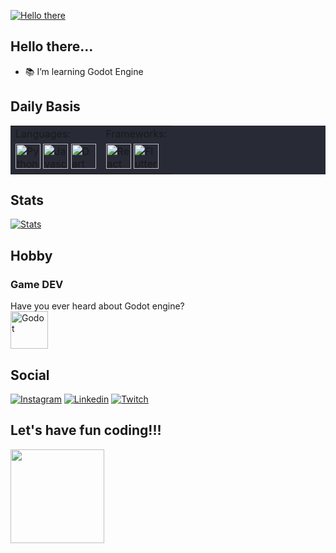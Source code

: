 [![Hello there](https://media.giphy.com/media/Nx0rz3jtxtEre/giphy.gif)](mailto:efraimmarcatto@gmail.com?subject=Hello%20there!!)

## Hello there...
- 📚 I’m learning Godot Engine 


## Daily Basis


<table bgcolor="#282a36">
    <tr>
        <td> Languages:</td>
        <td> Frameworks: </td>
    </tr>
    <tr>
        <td>
            <a href="https://www.python.org"><img alt="Python" width='40' src="https://cdn.jsdelivr.net/gh/devicons/devicon/icons/python/python-original.svg" /></a>
           <a href="https://www.javascript.com"> <img alt="Javascript" width='40' src="https://cdn.jsdelivr.net/gh/devicons/devicon/icons/javascript/javascript-original.svg" /></a>
            <a href="https://dart.dev"><img alt="Dart" width='40' src="https://cdn.jsdelivr.net/gh/devicons/devicon/icons/dart/dart-original.svg" /></a>
        </td>
        <td>
            <a href="https://reactjs.org"> <img alt="React" width='40' src="https://cdn.jsdelivr.net/gh/devicons/devicon/icons/react/react-original.svg" /></a>
            <a href="https://flutter.dev"><img alt="Flutter" width='40' src="https://cdn.jsdelivr.net/gh/devicons/devicon/icons/flutter/flutter-original.svg" /></a>
        </td>
    </tr>
</table>

## Stats

[![Stats](https://github-readme-stats.vercel.app/api/top-langs/?username=efraimmarcatto&hide=php&layout=compact&theme=dracula)](https://github.com/anuraghazra/github-readme-stats)

## Hobby
### Game DEV
Have you ever heard about Godot engine?
<a href="http://godotengine.org"><br>
  <img alt="Godot" height='60' src="https://cdn.jsdelivr.net/gh/devicons/devicon/icons/godot/godot-original-wordmark.svg" />
</a>
## Social
[![Instagram](https://img.shields.io/badge/Instagram-E4405F?style=for-the-badge&logo=instagram&logoColor=white)](https://www.instagram.com/efraimmarcatto)
[![Linkedin](https://img.shields.io/badge/LinkedIn-0077B5?style=for-the-badge&logo=linkedin&logoColor=white)](https://www.linkedin.com/in/efraimmarcatto)
[![Twitch](https://img.shields.io/badge/Twitch-9146FF?style=for-the-badge&logo=twitch&logoColor=white)](https://www.twitch.tv/efraimmarcatto)

## Let's have fun coding!!!

<a href="https://www.twitch.tv/efraimmarcatto"><img height="150em" src="https://media.giphy.com/media/xiN7gD9cxUUl2fmRLa/giphy.gif"></a>
